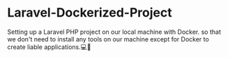 # Laravel-Dockerized-Project

Setting up a Laravel PHP project on our local machine with Docker.
so that we don't need to install any tools on our machine except for Docker to create liable applications.💻🤖
